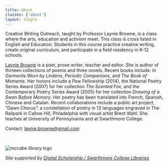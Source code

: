 ```yaml
---
title: about
classes: ['about']
layout: single
---
```


Creative Writing Outreach, taught by Professor Laynie Browne, is a class where the arts, education and activism meet. This class is cross listed in English and Education. Students in this course practice creative writing, create original curriculum, and participate in a field residency in K-12 schools.

[Laynie Browne](https://www.english.upenn.edu/people/laynie-browne) is a poet, prose writer, teacher and editor. She is author of thirteen collections of poems and three novels. Recent books include: *In Garments Worn by Lindens*, *Periodic Companions*, and *The Book of Moments*. Her honors include a Pew Fellowship (2014), the National Poetry Series Award (2007) for her collection *The Scented Fox*, and the Contemporary Poetry Series Award (2005) for her collection *Drawing of a Swan Before Memory*.  Her poetry has been translated into French, Spanish, Chinese and Catalan. Recent collaborations include a public art project, “Dawn Chorus”: a constellation of poetry in 13 languages engraved in The Railpark in Callow Hill, Philadelphia with visual artist Brent Wahl. She teaches at University of Pennsylvania and at Swarthmore College.

Contact: laynie.browne@gmail.com

<br/>

![mccabe library logo](/creative-writing-outreach/assets/images/logo-mccabe-web.png)

*Site supported by [Digital Scholarship / Swarthmore College Libraries](http://ds.swarthmore.edu)*

